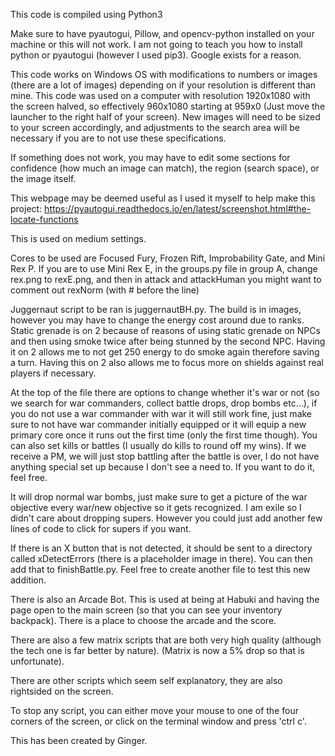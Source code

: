 This code is compiled using Python3

Make sure to have pyautogui, Pillow, and opencv-python installed on your machine or this will not work. I am not going to teach you how to install python or pyautogui (however I used pip3). Google exists for a reason.

This code works on Windows OS with modifications to numbers or images (there are a lot of images) depending on if your resolution is different than mine. This code was used on a computer with resolution 1920x1080 with the screen halved, so effectively 960x1080 starting at 959x0 (Just move the launcher to the right half of your screen). New images will need to be sized to your screen accordingly, and adjustments to the search area will be necessary if you are to not use these specifications.

If something does not work, you may have to edit some sections for confidence (how much an image can match), the region (search space), or the image itself.

This webpage may be deemed useful as I used it myself to help make this project: https://pyautogui.readthedocs.io/en/latest/screenshot.html#the-locate-functions

This is used on medium settings.

Cores to be used are Focused Fury, Frozen Rift, Improbability Gate, and Mini Rex P. If you are to use Mini Rex E, in the groups.py file in group A, change rex.png to rexE.png, and then in attack and attackHuman you might want to comment out rexNorm (with # before the line)

Juggernaut script to be ran is juggernautBH.py. The build is in images, however you may have to change the energy cost around due to ranks. Static grenade is on 2 because of reasons of using static grenade on NPCs and then using smoke twice after being stunned by the second NPC. Having it on 2 allows me to not get 250 energy to do smoke again therefore saving a turn. Having this on 2 also allows me to focus more on shields against real players if necessary.

At the top of the file there are options to change whether it's war or not (so we search for war commanders, collect battle drops, drop bombs etc...), if you do not use a war commander with war it will still work fine, just make sure to not have war commander initially equipped or it will equip a new primary core once it runs out the first time (only the first time though). You can also set kills or battles (I usually do kills to round off my wins). If we receive a PM, we will just stop battling after the battle is over, I do not have anything special set up because I don't see a need to. If you want to do it, feel free.

It will drop normal war bombs, just make sure to get a picture of the war objective every war/new objective so it gets recognized. I am exile so I didn't care about dropping supers. However you could just add another few lines of code to click for supers if you want.

If there is an X button that is not detected, it should be sent to a directory called xDetectErrors (there is a placeholder image in there). You can then add that to finishBattle.py. Feel free to create another file to test this new addition.

There is also an Arcade Bot. This is used at being at Habuki and having the page open to the main screen (so that you can see your inventory backpack). There is a place to choose the arcade and the score.

There are also a few matrix scripts that are both very high quality (although the tech one is far better by nature). (Matrix is now a 5% drop so that is unfortunate).

There are other scripts which seem self explanatory, they are also rightsided on the screen.

To stop any script, you can either move your mouse to one of the four corners of the screen, or click on the terminal window and press 'ctrl c'.

This has been created by Ginger.
